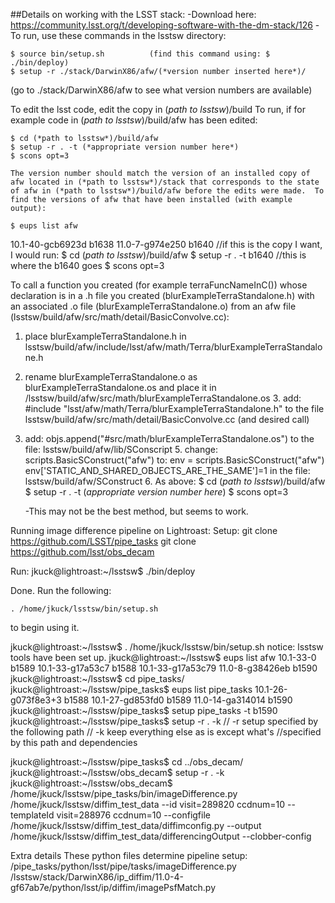 ##Details on working with the LSST stack:
-Download here: https://community.lsst.org/t/developing-software-with-the-dm-stack/126
-To run, use these commands in the lsstsw directory:

```
$ source bin/setup.sh          (find this command using: $ ./bin/deploy)
$ setup -r ./stack/DarwinX86/afw/(*version number inserted here*)/      
```
(go to ./stack/DarwinX86/afw to see what version numbers are available)

To edit the lsst code, edit the copy in (*path to lsstsw*)/build
	To run, if for example code in (*path to lsstsw*)/build/afw has been edited:

	$ cd (*path to lsstsw*)/build/afw
	$ setup -r . -t (*appropriate version number here*)
	$ scons opt=3

	The version number should match the version of an installed copy of afw located in (*path to lsstsw*)/stack that corresponds to the state of afw in (*path to lsstsw*)/build/afw before the edits were made.  To find the versions of afw that have been installed (with example output):

	$ eups list afw
10.1-40-gcb6923d 	b1638
  	11.0-7-g974e250 	b1640   	//if this is the copy I want, I would run:
	$ cd (*path to lsstsw*)/build/afw
	$ setup -r . -t b1640   //this is where the b1640 goes
	$ scons opt=3

To call a function you created (for example terraFuncNameInC()) whose declaration is in a .h file you created (blurExampleTerraStandalone.h) with an associated .o file (blurExampleTerraStandalone.o) from an afw file (lsstsw/build/afw/src/math/detail/BasicConvolve.cc):

1.  place blurExampleTerraStandalone.h in lsstsw/build/afw/include/lsst/afw/math/Terra/blurExampleTerraStandalone.h
2.  rename blurExampleTerraStandalone.o as blurExampleTerraStandalone.os and place it in /lsstsw/build/afw/src/math/blurExampleTerraStandalone.os
	3.  add:
 #include "lsst/afw/math/Terra/blurExampleTerraStandalone.h" 
to the file lsstsw/build/afw/src/math/detail/BasicConvolve.cc (and desired call)
4.  add:
objs.append("#src/math/blurExampleTerraStandalone.os")
	to the file:
	lsstsw/build/afw/lib/SConscript
	5.  change:
scripts.BasicSConstruct("afw")
to:
env = scripts.BasicSConstruct("afw")
	env['STATIC_AND_SHARED_OBJECTS_ARE_THE_SAME']=1
	in the file:
	lsstsw/build/afw/SConstruct
	6.  As above:
	$ cd (*path to lsstsw*)/build/afw
	$ setup -r . -t (*appropriate version number here*)
	$ scons opt=3

	-This may not be the best method, but seems to work.



Running image difference pipeline on Lightroast:
Setup:
git clone https://github.com/LSST/pipe_tasks
git clone https://github.com/lsst/obs_decam

Run:
jkuck@lightroast:~/lsstsw$ ./bin/deploy

Done. Run the following:

    . /home/jkuck/lsstsw/bin/setup.sh

to begin using it.

jkuck@lightroast:~/lsstsw$ . /home/jkuck/lsstsw/bin/setup.sh
notice: lsstsw tools have been set up.
jkuck@lightroast:~/lsstsw$ eups list afw
   10.1-33-0  	b1589
   10.1-33-g17a53c7 	b1588
   10.1-33-g17a53c79 
   11.0-8-g38426eb 	b1590
jkuck@lightroast:~/lsstsw$ cd pipe_tasks/
jkuck@lightroast:~/lsstsw/pipe_tasks$ eups list pipe_tasks
   10.1-26-g073f8e3+3 	b1588
   10.1-27-gd853fd0 	b1589
   11.0-14-ga314014 	b1590
jkuck@lightroast:~/lsstsw/pipe_tasks$ setup pipe_tasks -t b1590
jkuck@lightroast:~/lsstsw/pipe_tasks$ setup -r . -k		// -r setup specified by the following path
// -k keep everything else as is except what's //specified by this path and dependencies

jkuck@lightroast:~/lsstsw/pipe_tasks$ cd ../obs_decam/
jkuck@lightroast:~/lsstsw/obs_decam$ setup -r . -k
jkuck@lightroast:~/lsstsw/obs_decam$ /home/jkuck/lsstsw/pipe_tasks/bin/imageDifference.py /home/jkuck/lsstsw/diffim_test_data  --id visit=289820 ccdnum=10 --templateId visit=288976 ccdnum=10 --configfile /home/jkuck/lsstsw/diffim_test_data/diffimconfig.py --output /home/jkuck/lsstsw/diffim_test_data/differencingOutput --clobber-config

Extra details
These python files determine pipeline setup:
/pipe_tasks/python/lsst/pipe/tasks/imageDifference.py
/lsstsw/stack/DarwinX86/ip_diffim/11.0-4-gf67ab7e/python/lsst/ip/diffim/imagePsfMatch.py

